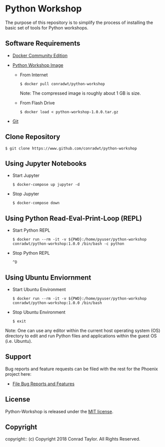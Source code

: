 # Python Workshop

The purpose of this repository is to simplify the process of installing the basic set of tools for Python workshops.

## Software Requirements

  - [Docker Community Edition](https://www.docker.com/community-edition)

  - [Python Workshop Image](https://hub.docker.com/r/conradwt/python-workshop/)

    - From Internet

      ```
      $ docker pull conradwt/python-workshop
      ```

      Note:  The compressed image is roughly about 1 GB is size.

    - From Flash Drive

      ```
      $ docker load < python-workshop-1.0.0.tar.gz
      ```

  - [Git](https://git-scm.com)

## Clone Repository

```
$ git clone https://www.github.com/conradwt/python-workshop
```

## Using Jupyter Notebooks

  - Start Jupyter

    ```
    $ docker-compose up jupyter -d
    ```

  - Stop Jupyter

    ```
    $ docker-compose down
    ```

## Using Python Read-Eval-Print-Loop (REPL)


  - Start Python REPL

    ```
    $ docker run --rm -it -v ${PWD}:/home/pyuser/python-workshop conradwt/python-workshop:1.0.0 /bin/bash -c python
    ```

  - Stop Python REPL

    ```
    ^D
    ```

## Using Ubuntu Enviornment

  - Start Ubuntu Environment

    ```
    $ docker run --rm -it -v ${PWD}:/home/pyuser/python-workshop conradwt/python-workshop:1.0.0 /bin/bash
    ```

  - Stop Ubuntu Environment

    ```
    $ exit
    ```

  Note:  One can use any editor within the current host operating system (OS) directory to 
         edit and run Python files and applications within the guest OS (i.e. Ubuntu).

## Support

Bug reports and feature requests can be filed with the rest for the Phoenix project here:

* [File Bug Reports and Features](https://github.com/conradwt/python-workshop/issues)

## License

Python-Workshop is released under the [MIT license](https://mit-license.org).

## Copyright

copyright:: (c) Copyright 2018 Conrad Taylor. All Rights Reserved.
